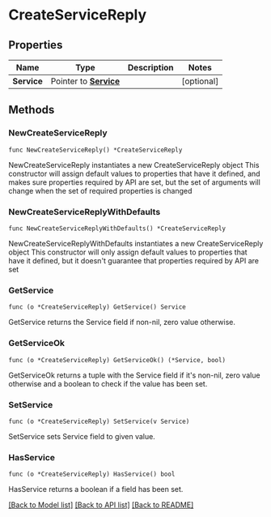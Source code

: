 # CreateServiceReply

## Properties

Name | Type | Description | Notes
------------ | ------------- | ------------- | -------------
**Service** | Pointer to [**Service**](Service.md) |  | [optional] 

## Methods

### NewCreateServiceReply

`func NewCreateServiceReply() *CreateServiceReply`

NewCreateServiceReply instantiates a new CreateServiceReply object
This constructor will assign default values to properties that have it defined,
and makes sure properties required by API are set, but the set of arguments
will change when the set of required properties is changed

### NewCreateServiceReplyWithDefaults

`func NewCreateServiceReplyWithDefaults() *CreateServiceReply`

NewCreateServiceReplyWithDefaults instantiates a new CreateServiceReply object
This constructor will only assign default values to properties that have it defined,
but it doesn't guarantee that properties required by API are set

### GetService

`func (o *CreateServiceReply) GetService() Service`

GetService returns the Service field if non-nil, zero value otherwise.

### GetServiceOk

`func (o *CreateServiceReply) GetServiceOk() (*Service, bool)`

GetServiceOk returns a tuple with the Service field if it's non-nil, zero value otherwise
and a boolean to check if the value has been set.

### SetService

`func (o *CreateServiceReply) SetService(v Service)`

SetService sets Service field to given value.

### HasService

`func (o *CreateServiceReply) HasService() bool`

HasService returns a boolean if a field has been set.


[[Back to Model list]](../README.md#documentation-for-models) [[Back to API list]](../README.md#documentation-for-api-endpoints) [[Back to README]](../README.md)



